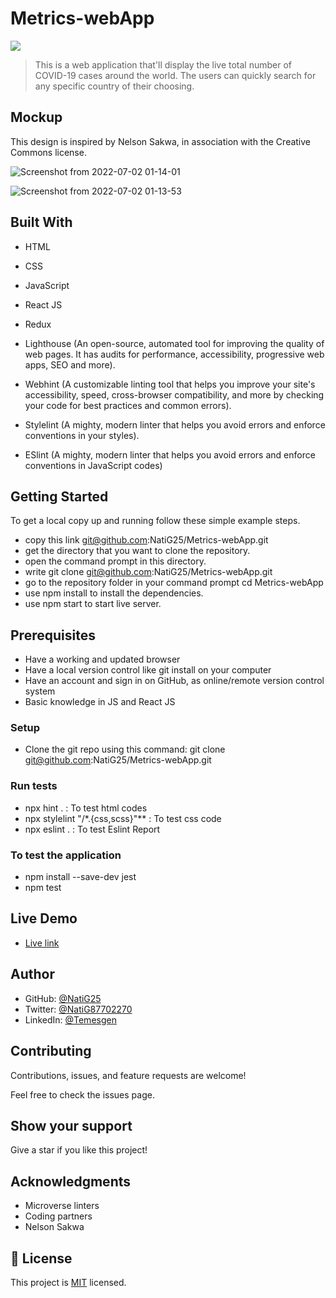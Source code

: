 # Metrics-webApp
![](https://img.shields.io/badge/Microverse-blueviolet)

> This is a web application that'll display the live total number of COVID-19 cases around the world. The users can quickly search for any specific country of their choosing.

## Mockup
This design is inspired by Nelson Sakwa, in association with the Creative Commons license.

![Screenshot from 2022-07-02 01-14-01](https://user-images.githubusercontent.com/86069740/176977298-4767808b-c756-461f-b3b7-adc57c602fdc.png)

![Screenshot from 2022-07-02 01-13-53](https://user-images.githubusercontent.com/86069740/176977303-7a010b58-3c0b-44e7-a5e2-4d45e9e318b5.png)

## Built With

- HTML

- CSS

- JavaScript

- React JS

- Redux

- Lighthouse (An open-source, automated tool for improving the quality of web pages. It has audits for performance, accessibility, progressive web apps, SEO and more).

- Webhint (A customizable linting tool that helps you improve your site's accessibility, speed, cross-browser compatibility, and more by checking your code for best practices and common errors).

- Stylelint (A mighty, modern linter that helps you avoid errors and enforce conventions in your styles).

- ESlint (A mighty, modern linter that helps you avoid errors and enforce conventions in JavaScript codes)

## Getting Started

To get a local copy up and running follow these simple example steps.

- copy this link git@github.com:NatiG25/Metrics-webApp.git
- get the directory that you want to clone the repository.
- open the command prompt in this directory.
- write git clone git@github.com:NatiG25/Metrics-webApp.git
- go to the repository folder in your command prompt cd Metrics-webApp
- use npm install to install the dependencies.
- use npm start to start live server.

## Prerequisites

- Have a working and updated browser
- Have a local version control like git install on your computer
- Have an account and sign in on GitHub, as online/remote version control system
- Basic knowledge in JS and React JS

### Setup

- Clone the git repo using this command: git clone git@github.com:NatiG25/Metrics-webApp.git

### Run tests

- npx hint . : To test html codes
- npx stylelint "/*.{css,scss}"** : To test css code
- npx eslint . : To test Eslint Report

### To test the application

- npm install --save-dev jest
- npm test

## Live Demo

- [Live link]()

## Author

- GitHub: [@NatiG25](https://github.com/NatiG25)
- Twitter: [@NatiG87702270](https://twitter.com/NatiG87702270)
- LinkedIn: [@Temesgen](https://linkedin.com/in/temesgen-g-gorgis-0910a6229 )

## Contributing

Contributions, issues, and feature requests are welcome!

Feel free to check the issues page.

## Show your support

Give a star if you like this project!

## Acknowledgments

- Microverse linters
- Coding partners
- Nelson Sakwa 

## 📝 License

This project is [MIT](./LICENSE) licensed.
